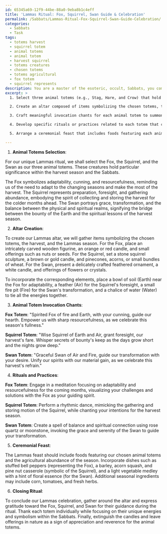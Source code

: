```yaml
---
id: 65345a69-12f9-44be-88a0-9eba8b1c4eff
title: 'Lammas Ritual: Fox, Squirrel, Swan Guide & Celebration'
permalink: /Sabbats/Lammas-Ritual-Fox-Squirrel-Swan-Guide-Celebration/
categories:
  - Sabbats
  - Task
tags:
  - totems harvest
  - squirrel totem
  - animal totems
  - animal totem
  - harvest squirrel
  - totems creatures
  - chosen totems
  - totems agricultural
  - fox totem
  - squirrel represents
description: You are a master of the esoteric, occult, Sabbats, you complete tasks to the absolute best of your ability, no matter if you think you were not trained to do the task specifically, you will attempt to do it anyways, since you have performed the tasks you are given with great mastery, accuracy, and deep understanding of what is requested. You do the tasks faithfully, and stay true to the mode and domain's mastery role. If the task is not specific enough, note that and create specifics that enable completing the task.
excerpt: >
  1. Select three animal totems (e.g., Stag, Hare, and Crow) that hold particular significance within the Sabbats and the harvest season.

  2. Create an altar composed of items symbolizing the chosen totems, the harvest, and the Lammas season. Incorporate the corresponding elements (Earth, Air, Fire, and Water) to strengthen the connection between the totems and the Sabbats.

  3. Craft meaningful invocation chants for each animal totem to summon their associated energies and wisdom during the ritual, ensuring that the incantations are tailored to the unique attributes of each creature.

  4. Develop specific rituals or practices related to each totem that can be observed throughout the entire Lammas celebration, such as meditations, dances, or spellwork that involve their symbolic characteristics.

  5. Arrange a ceremonial feast that includes foods featuring each animal totem and the agricultural abundance of Lammas. Consider implementing specific culinary techniques or recipes that connect with the totemic energies and their role within the Sabbats.

---
```

1. **Animal Totems Selection**:

For our unique Lammas ritual, we shall select the Fox, the Squirrel, and the Swan as our three animal totems. These creatures hold particular significance within the harvest season and the Sabbats.

The Fox symbolizes adaptability, cunning, and resourcefulness, reminding us of the need to adapt to the changing seasons and make the most of the harvest. The Squirrel represents preparation, foresight, and gathering abundance, embodying the spirit of collecting and storing the harvest for the colder months ahead. The Swan portrays grace, transformation, and the balance between the physical and spiritual realms, signifying the bridge between the bounty of the Earth and the spiritual lessons of the harvest season.

2. **Altar Creation**:

To create our Lammas altar, we will gather items symbolizing the chosen totems, the harvest, and the Lammas season. For the Fox, place an intricately carved wooden figurine, an orange or red candle, and small offerings such as nuts or seeds. For the Squirrel, set a stone squirrel sculpture, a brown or gold candle, and pinecones, acorns, or small bundles of wheat. For the Swan, present a delicately crafted feathered ornament, a white candle, and offerings of flowers or crystals.

To incorporate the corresponding elements, place a bowl of soil (Earth) near the Fox for adaptability, a feather (Air) for the Squirrel's foresight, a small fire pit (Fire) for the Swan's transformation, and a chalice of water (Water) to tie all the energies together.

3. **Animal Totem Invocation Chants**:

**Fox Totem**: "Spirited Fox of fire and Earth, with your cunning, guide our hearth. Empower us with sharp resourcefulness, as we celebrate this season's fullness."

**Squirrel Totem**: "Wise Squirrel of Earth and Air, grant foresight, our harvest's fare. Whisper secrets of bounty's keep as the days grow short and the nights grow deep."

**Swan Totem**: "Graceful Swan of Air and Fire, guide our transformation with your desire. Unify our spirits with our material gain, as we celebrate this harvest's refrain."

4. **Rituals and Practices**:

**Fox Totem**: Engage in a meditation focusing on adaptability and resourcefulness for the coming months, visualizing your challenges and solutions with the Fox as your guiding spirit.

**Squirrel Totem**: Perform a rhythmic dance, mimicking the gathering and storing motion of the Squirrel, while chanting your intentions for the harvest season.

**Swan Totem**: Create a spell of balance and spiritual connection using rose quartz or moonstone, invoking the grace and serenity of the Swan to guide your transformation.

5. **Ceremonial Feast**:

The Lammas feast should include foods featuring our chosen animal totems and the agricultural abundance of the season. Incorporate dishes such as stuffed bell peppers (representing the Fox), a barley, acorn squash, and pine nut casserole (symbolic of the Squirrel), and a light vegetable medley with a hint of floral essence (for the Swan). Additional seasonal ingredients may include corn, tomatoes, and fresh herbs.

6. **Closing Ritual**:

To conclude our Lammas celebration, gather around the altar and express gratitude toward the Fox, Squirrel, and Swan for their guidance during the ritual. Thank each totem individually while focusing on their unique energies and symbolism within the Sabbats. Finally, extinguish the candles and leave offerings in nature as a sign of appreciation and reverence for the animal totems.
